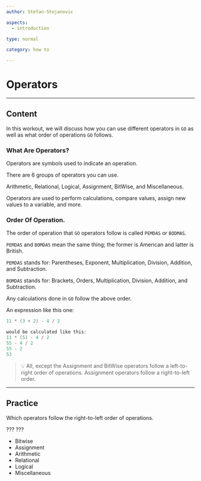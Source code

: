 ```yaml
---
author: Stefan-Stojanovic

aspects:
  - introduction

type: normal

category: how to

---
```


# Operators

---
## Content

In this workout, we will discuss how you can use different operators in `GO` as well as what order of operations `GO` follows.

### What Are Operators?

Operators are symbols used to indicate an operation. 

There are 6 groups of operators you can use.

Arithmetic, Relational, Logical, Assignment, BitWise, and Miscellaneous.

Operators are used to perform calculations, compare values, assign new values to a variable, and more.

### Order Of Operation.

The order of operation that `GO` operators follow is called `PEMDAS` or `BODMAS`.

`PEMDAS` and `BOMDAS` mean the same thing; the former is American and latter is British.

`PEMDAS` stands for:
Parentheses, Exponent, Multiplication, Division, Addition, and Subtraction.

`BOMDAS` stands for:
Brackets, Orders, Multiplication, Division, Addition, and Subtraction.

Any calculations done in `GO` follow the above order.

An expression like this one:
```go
11 * (3 + 2) - 4 / 2 
```
```go
would be calculated like this:
11 * (5) - 4 / 2
55 - 4 / 2
55 - 2
53
```

> 💡 All, except the Assignment and BitWise operators follow a left-to-right order of operations. Assignment operators follow a right-to-left order.

---
## Practice

Which operators follow the right-to-left order of operations.

???
???

* Bitwise
* Assignment
* Arithmetic
* Relational
* Logical
* Miscellaneous
